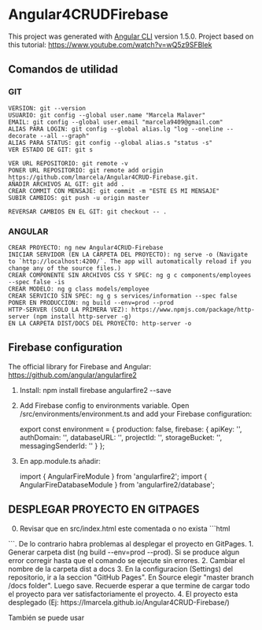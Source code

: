 # Angular4CRUDFirebase

This project was generated with [Angular CLI](https://github.com/angular/angular-cli) version 1.5.0.
Project based on this tutorial: https://www.youtube.com/watch?v=wQ5z9SFBlek

## Comandos de utilidad

### GIT

    VERSION: git --version
    USUARIO: git config --global user.name "Marcela Malaver"
    EMAIL: git config --global user.email "marcela9409@gmail.com"
    ALIAS PARA LOGIN: git config --global alias.lg "log --oneline --decorate --all --graph"
    ALIAS PARA STATUS: git config --global alias.s "status -s"
    VER ESTADO DE GIT: git s

    VER URL REPOSITORIO: git remote -v
    PONER URL REPOSITORIO: git remote add origin https://github.com/lmarcela/Angular4CRUD-Firebase.git.
    AÑADIR ARCHIVOS AL GIT: git add .
    CREAR COMMIT CON MENSAJE: git commit -m "ESTE ES MI MENSAJE"
    SUBIR CAMBIOS: git push -u origin master
    
    REVERSAR CAMBIOS EN EL GIT: git checkout -- .

### ANGULAR

    CREAR PROYECTO: ng new Angular4CRUD-Firebase
    INICIAR SERVIDOR (EN LA CARPETA DEL PROYECTO): ng serve -o (Navigate to `http://localhost:4200/`. The app will automatically reload if you change any of the source files.)
    CREAR COMPONENTE SIN ARCHIVOS CSS Y SPEC: ng g c components/employees --spec false -is
    CREAR MODELO: ng g class models/employee
    CREAR SERVICIO SIN SPEC: ng g s services/information --spec false 
    PONER EN PRODUCCION: ng build --env=prod --prod
    HTTP-SERVER (SOLO LA PRIMERA VEZ): https://www.npmjs.com/package/http-server (npm install http-server -g)
    EN LA CARPETA DIST/DOCS DEL PROYECTO: http-server -o 

## Firebase configuration
The official library for Firebase and Angular: https://github.com/angular/angularfire2

1. Install: npm install firebase angularfire2 --save
2. Add Firebase config to environments variable. Open /src/environments/environment.ts and add your Firebase configuration:

    export const environment = {
        production: false,
        firebase: {
          apiKey: '<your-key>',
          authDomain: '<your-project-authdomain>',
          databaseURL: '<your-database-URL>',
          projectId: '<your-project-id>',
          storageBucket: '<your-storage-bucket>',
          messagingSenderId: '<your-messaging-sender-id>'
        }
      };
      

3. En app.module.ts añadir: 


    import { AngularFireModule } from 'angularfire2';
    import { AngularFireDatabaseModule } from 'angularfire2/database';
      


## DESPLEGAR PROYECTO EN GITPAGES
0. Revisar que en src/index.html este comentada o no exista ```html
<base href='/'>
```. De lo contrario habra problemas al desplegar el proyecto en GitPages.
1. Generar carpeta dist (ng build --env=prod --prod). Si se produce algun error corregir hasta que el comando se ejecute sin errores.
2. Cambiar el nombre de la carpeta dist a docs
3. En la configuracion (Settings) del repositorio, ir a la seccion "GitHub Pages". En Source elegir "master branch /docs folder". Luego save. 
    Recuerde esperar a que termine de cargar todo el proyecto para ver satisfactoriamente el proyecto.
4. El proyecto esta desplegado (Ej: https://lmarcela.github.io/Angular4CRUD-Firebase/)


También se puede usar

